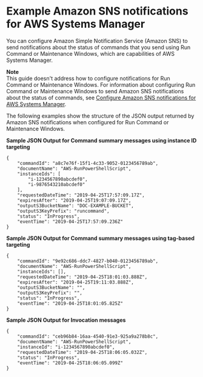 # Example Amazon SNS notifications for AWS Systems Manager<a name="monitoring-sns-examples"></a>

You can configure Amazon Simple Notification Service \(Amazon SNS\) to send notifications about the status of commands that you send using Run Command or Maintenance Windows, which are capabilities of AWS Systems Manager\.

**Note**  
This guide doesn't address how to configure notifications for Run Command or Maintenance Windows\. For information about configuring Run Command or Maintenance Windows to send Amazon SNS notifications about the status of commands, see [Configure Amazon SNS notifications for AWS Systems Manager](monitoring-sns-notifications.md#monitoring-sns-configure)\. 

The following examples show the structure of the JSON output returned by Amazon SNS notifications when configured for Run Command or Maintenance Windows\.

**Sample JSON Output for Command summary messages using instance ID targeting**

```
{
    "commandId": "a8c7e76f-15f1-4c33-9052-0123456789ab",
    "documentName": "AWS-RunPowerShellScript",
    "instanceIds": [
        "i-1234567890abcdef0",
        "i-9876543210abcdef0"
    ],
    "requestedDateTime": "2019-04-25T17:57:09.17Z",
    "expiresAfter": "2019-04-25T19:07:09.17Z",
    "outputS3BucketName": "DOC-EXAMPLE-BUCKET",
    "outputS3KeyPrefix": "runcommand",
    "status": "InProgress",
    "eventTime": "2019-04-25T17:57:09.236Z"
}
```

**Sample JSON Output for Command summary messages using tag\-based targeting**

```
{
    "commandId": "9e92c686-ddc7-4827-b040-0123456789ab",
    "documentName": "AWS-RunPowerShellScript",
    "instanceIds": [],
    "requestedDateTime": "2019-04-25T18:01:03.888Z",
    "expiresAfter": "2019-04-25T19:11:03.888Z",
    "outputS3BucketName": "",
    "outputS3KeyPrefix": "",
    "status": "InProgress",
    "eventTime": "2019-04-25T18:01:05.825Z"
}
```

**Sample JSON Output for Invocation messages**

```
{
    "commandId": "ceb96b84-16aa-4540-91e3-925a9a278b8c",
    "documentName": "AWS-RunPowerShellScript",
    "instanceId": "i-1234567890abcdef0",
    "requestedDateTime": "2019-04-25T18:06:05.032Z",
    "status": "InProgress",
    "eventTime": "2019-04-25T18:06:05.099Z"
}
```
